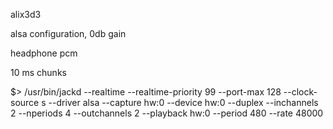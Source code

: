 


alix3d3

alsa configuration, 0db gain




headphone 
pcm





10 ms chunks

$> /usr/bin/jackd --realtime --realtime-priority 99 --port-max 128 --clock-source s --driver alsa --capture hw:0 --device hw:0 --duplex --inchannels 2 --nperiods 4 --outchannels 2 --playback hw:0 --period 480 --rate 48000
